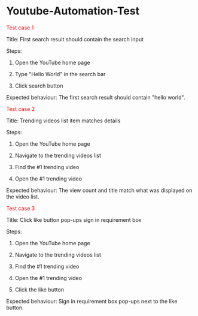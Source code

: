# Youtube-Automation-Test

<font color="red">Test case 1</font>

Title: First search result should contain the search input 

Steps:

  1. Open the YouTube home page

  2. Type "Hello World" in the search bar

  3. Click search button


Expected behaviour: The first search result should contain "hello world". 


<font color="red">Test case 2</font>

Title: Trending videos list item matches details 

Steps:

  1. Open the YouTube home page

  2. Navigate to the trending videos list

  3. Find the #1 trending video

  4. Open the #1 trending video

Expected behaviour: The view count and title match what was displayed on the video list. 


<font color="red">Test case 3</font>

Title: Click like button pop-ups sign in requirement box

Steps:

  1. Open the YouTube home page

  2. Navigate to the trending videos list

  3. Find the #1 trending video

  4. Open the #1 trending video
  
  5. Click the like button
  

Expected behaviour: Sign in requirement box pop-ups next to the like button. 

